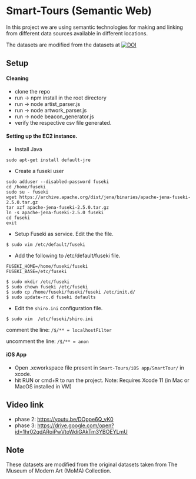 # Smart-Tours (Semantic Web)

In   this   project   we are using   semantic   technologies   for making and  linking  from  different data  sources  available  in different locations.

The datasets are modified from the datasets at [![DOI](https://zenodo.org/badge/doi/10.5281/zenodo.3466137.svg)](http://dx.doi.org/10.5281/zenodo.3466137)

## Setup
#### Cleaning
- clone the repo
- run -> npm install in the root directory
- run -> node artist_parser.js
- run -> node artwork_parser.js
- run -> node beacon_generator.js
- verify the respective csv file generated.

#### Setting up the EC2 instance. 
- Install Java
 ``` 
 sudo apt-get install default-jre
 ```
- Create a fuseki user 
 ```
 sudo adduser --disabled-password fuseki
 cd /home/fuseki
 sudo su - fuseki
 wget https://archive.apache.org/dist/jena/binaries/apache-jena-fuseki-2.5.0.tar.gz
 tar xzf apache-jena-fuseki-2.5.0.tar.gz
 ln -s apache-jena-fuseki-2.5.0 fuseki
 cd fuseki 
 exit
 ```

- Setup Fuseki as service. Edit the the file. 
 ```
 $ sudo vim /etc/default/fuseki
 ```
- Add the following to /etc/default/fuseki file.

 `FUSEKI_HOME=/home/fuseki/fuseki`  
 `FUSEKI_BASE=/etc/fuseki`

 ```
 $ sudo mkdir /etc/fuseki
 $ sudo chown fuseki /etc/fuseki
 $ sudo cp /home/fuseki/fuseki/fuseki /etc/init.d/
 $ sudo update-rc.d fuseki defaults
 ```

- Edit the `shiro.ini` configuration file. 
```
$ sudo vim  /etc/fuseki/shiro.ini
```

 comment the line: `/$/** = localhostFilter`
 
 uncomment the line: `/$/** = anon`


#### iOS App
- Open .xcworkspace file present in `Smart-Tours/iOS app/SmartTour/` in xcode.
- hit RUN or cmd+R to run the project.
Note: Requires Xcode 11 (in Mac or MacOS installed in VM)


## Video link
- phase 2: https://youtu.be/DOppe6Q_vK0
- phase 3: https://drive.google.com/open?id=1hr02qdARoiPwVtoWdiGAkTm3YBOEYLmU

## Note
These datasets are modified from the original datasets taken from The Museum of Modern Art (MoMA) Collection.
